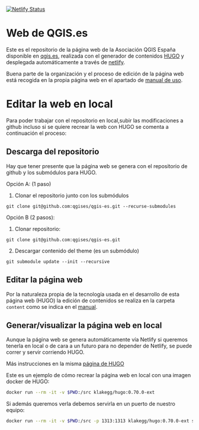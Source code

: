 [![Netlify Status](https://api.netlify.com/api/v1/badges/5b49ad89-1104-405a-b500-91b2a082b9f7/deploy-status)](https://app.netlify.com/sites/qgises/deploys)

# Web de QGIS.es

Este es el repositorio de la página web de la Asociación QGIS España disponible en [qgis.es](https://www.qgis.es), realizada con el generador de contenidos [HUGO](https://gohugo.io) y  desplegada automáticamente a través de [netlify](https://netlify.com).

Buena parte de la organización y el proceso de edición de la página web está recogida en la propia página web en el apartado de [manual de uso](https://www.qgis.es/manuales/manual_web/).

# Editar la web en local

Para poder trabajar con el repositorio en local,subir las modificaciones a github incluso si se quiere recrear la web con HUGO se comenta a continuación el proceso:

## Descarga del repositorio

Hay que tener presente que la página web se genera con el repositorio de github y los submódulos para HUGO.

Opción A: (1 paso)

1. Clonar el repositorio junto con los submódulos
```
git clone git@github.com:qgises/qgis-es.git --recurse-submodules
```

Opción B (2 pasos):

1. Clonar repositorio:
```
git clone git@github.com:qgises/qgis-es.git
```
2. Descargar contenido del theme (es un submódulo)
```
git submodule update --init --recursive
```

## Editar la página web

Por la naturaleza propia de la tecnología usada en el desarrollo de esta página web (HUGO) la edición de contenidos se realiza en la carpeta `content` como se indica en el [manual](https://www.qgis.es/manuales/manual_web/). 

## Generar/visualizar la página web en local

Aunque la página web se genera automáticamente vía Netlify si queremos tenerla en local o de cara a un futuro para no depender de Netlify, se puede correr y servir corriendo HUGO.

Más instrucciones en la misma [página de HUGO](https://gohugo.io/documentation/) 

<!-- en Netlify está configurada la versión 0.70.0 de HUGO pero funciona con la 0.74 -->

Este es un ejemplo de cómo recrear la página web en local con una imagen docker de HUGO:

```bash
docker run --rm -it -v $PWD:/src klakegg/hugo:0.70.0-ext
```

Si además queremos verla debemos servirla en un puerto de nuestro equipo:

```bash
docker run --rm -it -v $PWD:/src -p 1313:1313 klakegg/hugo:0.70.0-ext serve
```